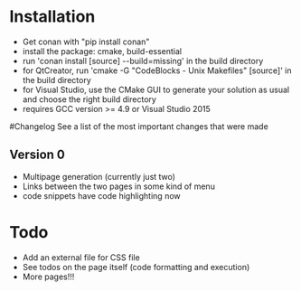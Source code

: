 # Installation
* Get conan with "pip install conan"
* install the package: cmake, build-essential
* run 'conan install [source] --build=missing' in the build directory
* for QtCreator, run 'cmake -G "CodeBlocks - Unix Makefiles" [source]' in the build directory
* for Visual Studio, use the CMake GUI to generate your solution as usual and choose the right build directory
* requires GCC version >= 4.9 or Visual Studio 2015

#Changelog
See a list of the most important changes that were made

## Version 0
* Multipage generation (currently just two)
* Links between the two pages in some kind of menu
* code snippets have code highlighting now

# Todo
* Add an external file for CSS file
* See todos on the page itself (code formatting and execution)
* More pages!!!
